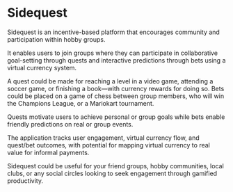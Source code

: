 # Sidequest

Sidequest is an incentive-based platform that encourages community and participation within hobby groups.

It enables users to join groups where they can participate in collaborative goal-setting through quests and interactive predictions through bets using a virtual currency system. 

A quest could be made for reaching a level in a video game, attending a soccer game, or finishing a book—with currency rewards for doing so. 
Bets could be placed on a game of chess between group members, who will win the Champions League, or a Mariokart tournament.

Quests motivate users to achieve personal or group goals while bets enable friendly predictions on real or group events. 

The application tracks user engagement, virtual currency flow, and quest/bet outcomes, with potential for mapping virtual currency to real value for informal payments.

Sidequest could be useful for your friend groups, hobby communities, local clubs, or any social circles looking to seek engagement through gamified productivity. 
